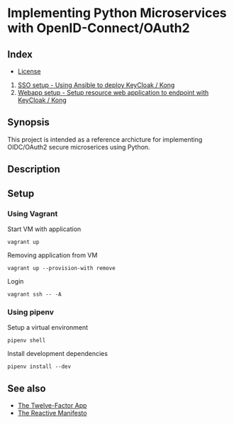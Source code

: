 # Implementing Python Microservices with OpenID-Connect/OAuth2


## Index

* [ License ](LICENSE.md)
1. [SSO setup - Using Ansible to deploy KeyCloak / Kong](./sso/README.md)
2. [Webapp setup - Setup resource web application to endpoint with KeyCloak / Kong](./webapp/README.md)


## Synopsis

This project is intended as a reference archicture for implementing OIDC/OAuth2 secure microserices using Python.


## Description


## Setup

### Using Vagrant

Start VM with application
```
vagrant up
```

Removing application from VM
```
vagrant up --provision-with remove
```

Login
```
vagrant ssh -- -A
```

### Using pipenv

Setup a virtual environment
```
pipenv shell
```

Install development dependencies
```
pipenv install --dev
```


## See also

- [The Twelve-Factor App](https://12factor.net/)
- [The Reactive Manifesto](https://www.reactivemanifesto.org/)
